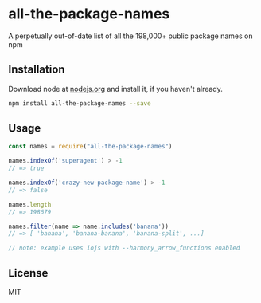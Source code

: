 # all-the-package-names

A perpetually out-of-date list of all the 198,000+ public package names on npm

## Installation

Download node at [nodejs.org](http://nodejs.org) and install it, if you haven't already.

```sh
npm install all-the-package-names --save
```

## Usage

```js
const names = require("all-the-package-names")

names.indexOf('superagent') > -1
// => true

names.indexOf('crazy-new-package-name') > -1
// => false

names.length
// => 198679

names.filter(name => name.includes('banana'))
// => [ 'banana', 'banana-banana', 'banana-split', ...]

// note: example uses iojs with --harmony_arrow_functions enabled
```

## License

MIT
